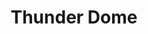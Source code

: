 ---
pid: fs204
title: Thunder Dome
location_transcription: Middle of City Hall
coordinates: "[-75.163602243398, 39.952409974373]"
zipcode: '19147'
gen_neighborhood: South Philadelphia
neighborhood: Queen Village,Bella Vista,Pennsport,Italian Market
outside_phl: 
age: '29'
age_range: 20-29
instagram: 
image_file_name: fs_204.jpg
proposal_transcription: |-
  - It's time to d-d-d-d-duel!!!!
  - A geodesic dome where the inside is law-proof and police-proof.
  - Anything goes inside
  - People can climb the dome to spectate
topic: Unknown
topic_summary: '0'
type: Interactive
keywords_other: geodesic dome
credit: 
image_labels: 
twitter: 
facebook: 
permalink: "/monuments/fs204/"
layout: item-page
---